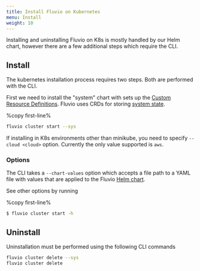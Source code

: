 ```yaml
---
title: Install Fluvio on Kubernetes
menu: Install
weight: 10
---
```


Installing and uninstalling Fluvio on K8s is mostly handled by our Helm chart, however there are a few additional steps which require the CLI.

## Install

The kubernetes installation process requires two steps. Both are performed with the CLI.

First we need to install the "system" chart with sets up the <a href="https://kubernetes.io/docs/concepts/extend-kubernetes/api-extension/custom-resources/" target="_blank">Custom Resource Definitions</a>. Fluvio uses CRDs for storing [system state](../crd).

%copy first-line%
```bash
fluvio cluster start --sys
```

If installing in K8s environments other than minikube, you need to specify `--cloud <cloud>` option. Currently the only value supported is `aws`.

### Options

The CLI takes a `--chart-values` option which accepts a file path to a YAML file with values that are applied to the Fluvio [Helm chart](../helm).

See other options by running 

%copy first-line%
```bash
$ fluvio cluster start -h
```

## Uninstall

Uninstallation must be performed using the following CLI commands

```bash
fluvio cluster delete --sys
fluvio cluster delete
```
